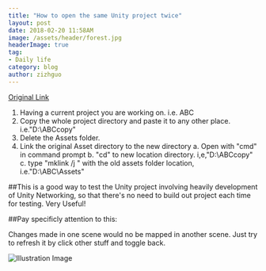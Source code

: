 ```yaml
---
title: "How to open the same Unity project twice"
layout: post
date: 2018-02-20 11:58AM
image: /assets/header/forest.jpg
headerImage: true
tag:
- Daily life
category: blog
author: zizhguo
---
```


[Original Link](http://www.chadweisshaar.com/blog/2016/04/05/how-to-open-the-same-unity-project-twice/)

1. Having a current project you are working on. i.e. ABC
2. Copy the whole project directory and paste it to any other place. i.e."D:\ABCcopy"
3. Delete the Assets folder.
4. Link the original Asset directory to the new directory
	a. Open with "cmd" in command prompt
	b. "cd" to new location directory. i,e,"D:\ABCcopy"
	c. type "mklink /j " with the old assets folder location, i.e."D:\ABC\Assets"

##This is a good way to test the Unity project involving heavily development of Unity Networking, so that there's no need to build out project each time for testing. Very Useful!

##Pay specificly attention to this:

Changes made in one scene would no be mapped in another scene. Just try to refresh it by click other stuff and toggle back.


![Illustration Image]( {{site.url}}/assets/images/DoubleUnity/DuplicateUnityScene.png)